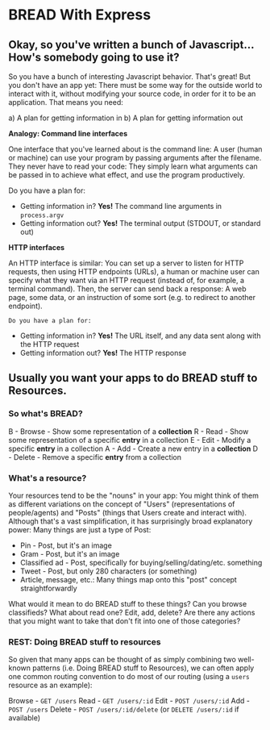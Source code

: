# BREAD With Express

## Okay, so you've written a bunch of Javascript... How's somebody going to use it?

  So you have a bunch of interesting Javascript behavior. That's great! But you don't have an app yet: There must be some way for the outside world to interact with it, without modifying your source code, in order for it to be an application. That means you need:

  a) A plan for getting information in
  b) A plan for getting information out

  **Analogy: Command line interfaces**

  One interface that you've learned about is the command line: A user (human or machine) can use your program by passing arguments after the filename. They never have to read your code: They simply learn what arguments can be passed in to achieve what effect, and use the program productively.

  Do you have a plan for:

  * Getting information in? **Yes!** The command line arguments in `process.argv`
  * Getting information out? **Yes!** The terminal output (STDOUT, or standard out)

  **HTTP interfaces**

  An HTTP interface is similar: You can set up a server to listen for HTTP requests, then using HTTP endpoints (URLs), a human or machine user can specify what they want via an HTTP request (instead of, for example, a terminal command). Then, the server can send back a response: A web page, some data, or an instruction of some sort (e.g. to redirect to another endpoint).

    Do you have a plan for:

  * Getting information in? **Yes!** The URL itself, and any data sent along with the HTTP request
  * Getting information out? **Yes!** The HTTP response

## Usually you want your apps to do BREAD stuff to Resources.

  ### So what's BREAD?

  B - Browse - Show some representation of a **collection**
  R - Read - Show some representation of a specific **entry** in a collection
  E - Edit - Modify a specific **entry** in a collection
  A - Add - Create a new entry in a **collection**
  D - Delete - Remove a specific **entry** from a collection

  ### What's a resource?

  Your resources tend to be the "nouns" in your app: You might think of them as different variations on the concept of "Users" (representations of people/agents) and "Posts" (things that Users create and interact with). Although that's a vast simplification, it has surprisingly broad explanatory power: Many things are just a type of Post:

  * Pin - Post, but it's an image
  * Gram - Post, but it's an image
  * Classified ad - Post, specifically for buying/selling/dating/etc. something
  * Tweet - Post, but only 280 characters (or something)
  * Article, message, etc.: Many things map onto this "post" concept straightforwardly

  What would it mean to do BREAD stuff to these things? Can you browse classifieds? What about read one? Edit, add, delete? Are there any actions that you might want to take that don't fit into one of those categories?

  ### REST: Doing BREAD stuff to resources

  So given that many apps can be thought of as simply combining two well-known patterns (i.e. Doing BREAD stuff to Resources), we can often apply one common routing convention to do most of our routing (using a `users` resource as an example):

  Browse - `GET /users`
  Read   - `GET /users/:id`
  Edit   - `POST /users/:id`
  Add    - `POST /users`
  Delete - `POST /users/:id/delete` (or `DELETE /users/:id` if available)
